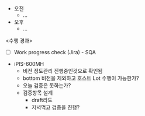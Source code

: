 - 오전
	- ...
- 오후
	- ...

<수행 경과>
- [ ] Work progress check (Jira) - SQA

- iPIS-600MH
	- 비전 정도관리 진행중인것으로 확인됨
	- bottom 비전을 제외하고 호스트 Lot 수행이 가능한가?
	- 오늘 검증은 못하는가?
	- 검증항목 설계
		- draft라도
		- 저녁먹고 검증을 진행?